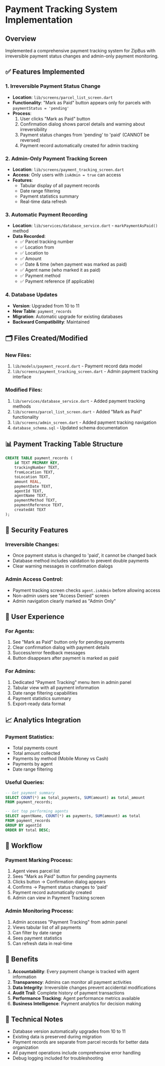 # Payment Tracking System Implementation

## Overview
Implemented a comprehensive payment tracking system for ZipBus with irreversible payment status changes and admin-only payment monitoring.

## ✅ Features Implemented

### 1. **Irreversible Payment Status Change**
- **Location**: `lib/screens/parcel_list_screen.dart`
- **Functionality**: "Mark as Paid" button appears only for parcels with `paymentStatus = 'pending'`
- **Process**:
  1. User clicks "Mark as Paid" button
  2. Confirmation dialog shows parcel details and warning about irreversibility
  3. Payment status changes from 'pending' to 'paid' (CANNOT be reversed)
  4. Payment record automatically created for admin tracking

### 2. **Admin-Only Payment Tracking Screen**
- **Location**: `lib/screens/payment_tracking_screen.dart`
- **Access**: Only users with `isAdmin = true` can access
- **Features**:
  - Tabular display of all payment records
  - Date range filtering
  - Payment statistics summary
  - Real-time data refresh

### 3. **Automatic Payment Recording**
- **Location**: `lib/services/database_service.dart` - `markPaymentAsPaid()` method
- **Data Recorded**:
  - ✅ Parcel tracking number
  - ✅ Location from
  - ✅ Location to  
  - ✅ Amount
  - ✅ Date & time (when payment was marked as paid)
  - ✅ Agent name (who marked it as paid)
  - ✅ Payment method
  - ✅ Payment reference (if applicable)

### 4. **Database Updates**
- **Version**: Upgraded from 10 to 11
- **New Table**: `payment_records`
- **Migration**: Automatic upgrade for existing databases
- **Backward Compatibility**: Maintained

## 🗂️ Files Created/Modified

### **New Files:**
1. `lib/models/payment_record.dart` - Payment record data model
2. `lib/screens/payment_tracking_screen.dart` - Admin payment tracking interface

### **Modified Files:**
1. `lib/services/database_service.dart` - Added payment tracking methods
2. `lib/screens/parcel_list_screen.dart` - Added "Mark as Paid" functionality
3. `lib/screens/admin_screen.dart` - Added payment tracking navigation
4. `database_schema.sql` - Updated schema documentation

## 📊 Payment Tracking Table Structure

```sql
CREATE TABLE payment_records (
    id TEXT PRIMARY KEY,
    trackingNumber TEXT,
    fromLocation TEXT,
    toLocation TEXT,
    amount REAL,
    paymentDate TEXT,
    agentId TEXT,
    agentName TEXT,
    paymentMethod TEXT,
    paymentReference TEXT,
    createdAt TEXT
);
```

## 🔐 Security Features

### **Irreversible Changes:**
- Once payment status is changed to 'paid', it cannot be changed back
- Database method includes validation to prevent double payments
- Clear warning messages in confirmation dialogs

### **Admin Access Control:**
- Payment tracking screen checks `agent.isAdmin` before allowing access
- Non-admin users see "Access Denied" screen
- Admin navigation clearly marked as "Admin Only"

## 🎯 User Experience

### **For Agents:**
1. See "Mark as Paid" button only for pending payments
2. Clear confirmation dialog with payment details
3. Success/error feedback messages
4. Button disappears after payment is marked as paid

### **For Admins:**
1. Dedicated "Payment Tracking" menu item in admin panel
2. Tabular view with all payment information
3. Date range filtering capabilities
4. Payment statistics summary
5. Export-ready data format

## 📈 Analytics Integration

### **Payment Statistics:**
- Total payments count
- Total amount collected
- Payments by method (Mobile Money vs Cash)
- Payments by agent
- Date range filtering

### **Useful Queries:**
```sql
-- Get payment summary
SELECT COUNT(*) as total_payments, SUM(amount) as total_amount 
FROM payment_records;

-- Get top performing agents
SELECT agentName, COUNT(*) as payments, SUM(amount) as total 
FROM payment_records 
GROUP BY agentId 
ORDER BY total DESC;
```

## 🔄 Workflow

### **Payment Marking Process:**
1. Agent views parcel list
2. Sees "Mark as Paid" button for pending payments
3. Clicks button → Confirmation dialog appears
4. Confirms → Payment status changes to 'paid'
5. Payment record automatically created
6. Admin can view in Payment Tracking screen

### **Admin Monitoring Process:**
1. Admin accesses "Payment Tracking" from admin panel
2. Views tabular list of all payments
3. Can filter by date range
4. Sees payment statistics
5. Can refresh data in real-time

## 🚀 Benefits

1. **Accountability**: Every payment change is tracked with agent information
2. **Transparency**: Admins can monitor all payment activities
3. **Data Integrity**: Irreversible changes prevent accidental modifications
4. **Audit Trail**: Complete history of payment transactions
5. **Performance Tracking**: Agent performance metrics available
6. **Business Intelligence**: Payment analytics for decision making

## 🔧 Technical Notes

- Database version automatically upgrades from 10 to 11
- Existing data is preserved during migration
- Payment records are separate from parcel records for better data organization
- All payment operations include comprehensive error handling
- Debug logging included for troubleshooting
